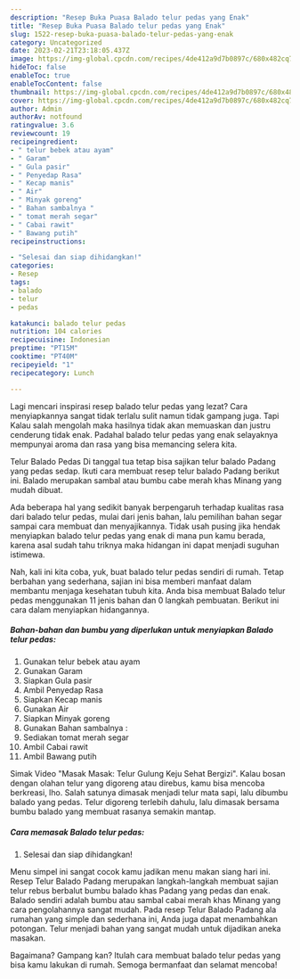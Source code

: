 ```yaml
---
description: "Resep Buka Puasa Balado telur pedas yang Enak"
title: "Resep Buka Puasa Balado telur pedas yang Enak"
slug: 1522-resep-buka-puasa-balado-telur-pedas-yang-enak
category: Uncategorized
date: 2023-02-21T23:18:05.437Z
image: https://img-global.cpcdn.com/recipes/4de412a9d7b0897c/680x482cq70/balado-telur-pedas-foto-resep-utama.jpg
hideToc: false
enableToc: true
enableTocContent: false
thumbnail: https://img-global.cpcdn.com/recipes/4de412a9d7b0897c/680x482cq70/balado-telur-pedas-foto-resep-utama.jpg
cover: https://img-global.cpcdn.com/recipes/4de412a9d7b0897c/680x482cq70/balado-telur-pedas-foto-resep-utama.jpg
author: Admin
authorAv: notfound
ratingvalue: 3.6
reviewcount: 19
recipeingredient:
- " telur bebek atau ayam"
- " Garam"
- " Gula pasir"
- " Penyedap Rasa"
- " Kecap manis"
- " Air"
- " Minyak goreng"
- " Bahan sambalnya "
- " tomat merah segar"
- " Cabai rawit"
- " Bawang putih"
recipeinstructions:

- "Selesai dan siap dihidangkan!"
categories:
- Resep
tags:
- balado
- telur
- pedas

katakunci: balado telur pedas 
nutrition: 104 calories
recipecuisine: Indonesian
preptime: "PT15M"
cooktime: "PT40M"
recipeyield: "1"
recipecategory: Lunch

---
```



Lagi mencari inspirasi resep balado telur pedas yang lezat? Cara menyiapkannya sangat tidak terlalu sulit namun tidak gampang juga. Tapi Kalau salah mengolah maka hasilnya tidak akan memuaskan dan justru cenderung tidak enak. Padahal balado telur pedas yang enak selayaknya mempunyai aroma dan rasa yang bisa memancing selera kita.


Telur Balado Pedas Di tanggal tua tetap bisa sajikan telur balado Padang yang pedas sedap. Ikuti cara membuat resep telur balado Padang berikut ini. Balado merupakan sambal atau bumbu cabe merah khas Minang yang mudah dibuat.

Ada beberapa hal yang sedikit banyak berpengaruh terhadap kualitas rasa dari balado telur pedas, mulai dari jenis bahan, lalu pemilihan bahan segar sampai cara membuat dan menyajikannya. Tidak usah pusing jika hendak menyiapkan balado telur pedas yang enak di mana pun kamu berada, karena asal sudah tahu triknya maka hidangan ini dapat menjadi suguhan istimewa.


Nah, kali ini kita coba, yuk, buat balado telur pedas sendiri di rumah. Tetap berbahan yang sederhana, sajian ini bisa memberi manfaat dalam membantu menjaga kesehatan tubuh kita. Anda bisa membuat Balado telur pedas menggunakan 11 jenis bahan dan 0 langkah pembuatan. Berikut ini cara dalam menyiapkan hidangannya.

<!--inarticleads1-->

##### Bahan-bahan dan bumbu yang diperlukan untuk menyiapkan Balado telur pedas:

1. Gunakan  telur bebek atau ayam
1. Gunakan  Garam
1. Siapkan  Gula pasir
1. Ambil  Penyedap Rasa
1. Siapkan  Kecap manis
1. Gunakan  Air
1. Siapkan  Minyak goreng
1. Gunakan  Bahan sambalnya :
1. Sediakan  tomat merah segar
1. Ambil  Cabai rawit
1. Ambil  Bawang putih


Simak Video &#34;Masak Masak: Telur Gulung Keju Sehat Bergizi&#34;. Kalau bosan dengan olahan telur yang digoreng atau direbus, kamu bisa mencoba berkreasi, lho. Salah satunya dimasak menjadi telur mata sapi, lalu dibumbu balado yang pedas. Telur digoreng terlebih dahulu, lalu dimasak bersama bumbu balado yang membuat rasanya semakin mantap. 

<!--inarticleads2-->

##### Cara memasak Balado telur pedas:


1. Selesai dan siap dihidangkan!

Menu simpel ini sangat cocok kamu jadikan menu makan siang hari ini. Resep Telur Balado Padang merupakan langkah-langkah membuat sajian telur rebus berbalut bumbu balado khas Padang yang pedas dan enak. Balado sendiri adalah bumbu atau sambal cabai merah khas Minang yang cara pengolahannya sangat mudah. Pada resep Telur Balado Padang ala rumahan yang simple dan sederhana ini, Anda juga dapat menambahkan potongan. Telur menjadi bahan yang sangat mudah untuk dijadikan aneka masakan. 

Bagaimana? Gampang kan? Itulah cara membuat balado telur pedas yang bisa kamu lakukan di rumah. Semoga bermanfaat dan selamat mencoba!
